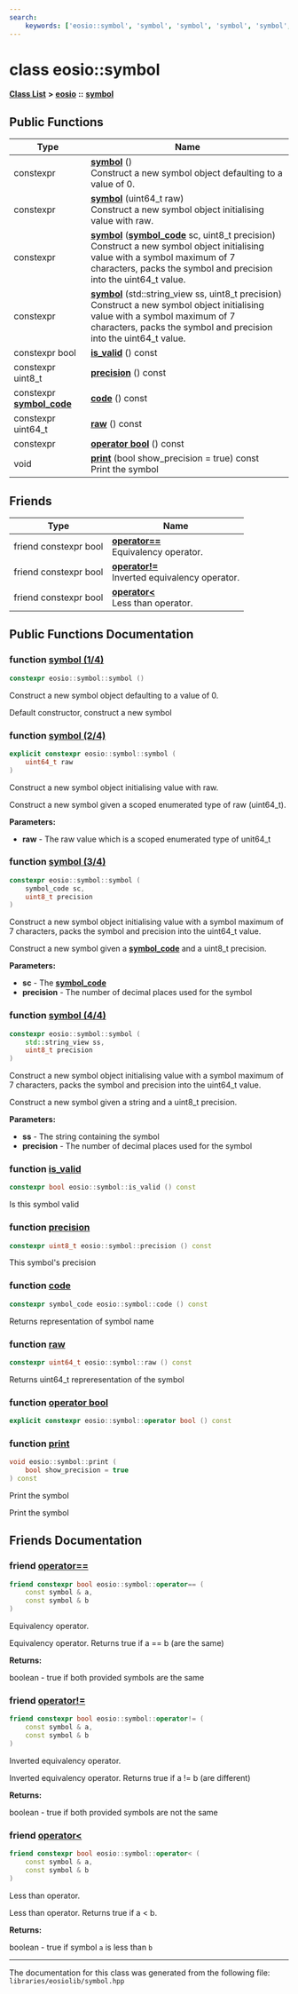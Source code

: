 ```yaml
---
search:
    keywords: ['eosio::symbol', 'symbol', 'symbol', 'symbol', 'symbol', 'is_valid', 'precision', 'code', 'raw', 'operator bool', 'print', 'operator==', 'operator!=', 'operator<']
---
```


# class eosio::symbol

[**Class List**](annotated.md) **>** [**eosio**](namespaceeosio.md) **::** [**symbol**](classeosio_1_1symbol.md)


## Public Functions

|Type|Name|
|-----|-----|
|constexpr|[**symbol**](classeosio_1_1symbol_a6604372bb0cc9d3c70a3b77973517e41.md#1a6604372bb0cc9d3c70a3b77973517e41) () <br>Construct a new symbol object defaulting to a value of 0. |
|constexpr|[**symbol**](classeosio_1_1symbol_abcbc25794d1a3e0477be40441be6b210.md#1abcbc25794d1a3e0477be40441be6b210) (uint64\_t raw) <br>Construct a new symbol object initialising value with raw. |
|constexpr|[**symbol**](classeosio_1_1symbol_a990e99879ecbebb194e5de43932ec59b.md#1a990e99879ecbebb194e5de43932ec59b) (**[symbol\_code](classeosio_1_1symbol__code.md)** sc, uint8\_t precision) <br>Construct a new symbol object initialising value with a symbol maximum of 7 characters, packs the symbol and precision into the uint64\_t value. |
|constexpr|[**symbol**](classeosio_1_1symbol_afc5e4be9944b51deac6484128deb2ce2.md#1afc5e4be9944b51deac6484128deb2ce2) (std::string\_view ss, uint8\_t precision) <br>Construct a new symbol object initialising value with a symbol maximum of 7 characters, packs the symbol and precision into the uint64\_t value. |
|constexpr bool|[**is\_valid**](classeosio_1_1symbol_af52f86a82390abe6be09e9745df30815.md#1af52f86a82390abe6be09e9745df30815) () const |
|constexpr uint8\_t|[**precision**](classeosio_1_1symbol_af2153bf9cfc5bd79c3f1787f8028646a.md#1af2153bf9cfc5bd79c3f1787f8028646a) () const |
|constexpr **[symbol\_code](classeosio_1_1symbol__code.md)**|[**code**](classeosio_1_1symbol_a559c818f42e9d0df1a4c4823d7c6ecd8.md#1a559c818f42e9d0df1a4c4823d7c6ecd8) () const |
|constexpr uint64\_t|[**raw**](classeosio_1_1symbol_a9cb96662a0965ac03e1bf5acfbbda011.md#1a9cb96662a0965ac03e1bf5acfbbda011) () const |
|constexpr|[**operator bool**](classeosio_1_1symbol_a6c974f93f06131859376b75c4df03a53.md#1a6c974f93f06131859376b75c4df03a53) () const |
|void|[**print**](classeosio_1_1symbol_a9f8042d110a6fff15ea1813987c0fbe6.md#1a9f8042d110a6fff15ea1813987c0fbe6) (bool show\_precision = true) const <br>Print the symbol |


## Friends

|Type|Name|
|-----|-----|
|friend constexpr bool|[**operator==**](classeosio_1_1symbol_aec9fbc4e4aff91276e8c1f71f113c494.md#1aec9fbc4e4aff91276e8c1f71f113c494)<br>Equivalency operator. |
|friend constexpr bool|[**operator!=**](classeosio_1_1symbol_a62adc71177b7a104162f7618cb0bac44.md#1a62adc71177b7a104162f7618cb0bac44)<br>Inverted equivalency operator. |
|friend constexpr bool|[**operator<**](classeosio_1_1symbol_a5ffd3dd1dfad342b30aed2c53993c548.md#1a5ffd3dd1dfad342b30aed2c53993c548)<br>Less than operator. |


## Public Functions Documentation

### function <a id="1a6604372bb0cc9d3c70a3b77973517e41" href="#1a6604372bb0cc9d3c70a3b77973517e41">symbol (1/4)</a>

```cpp
constexpr eosio::symbol::symbol ()
```

Construct a new symbol object defaulting to a value of 0. 

Default constructor, construct a new symbol 

### function <a id="1abcbc25794d1a3e0477be40441be6b210" href="#1abcbc25794d1a3e0477be40441be6b210">symbol (2/4)</a>

```cpp
explicit constexpr eosio::symbol::symbol (
    uint64_t raw
)
```

Construct a new symbol object initialising value with raw. 

Construct a new symbol given a scoped enumerated type of raw (uint64\_t).


**Parameters:**


* **raw** - The raw value which is a scoped enumerated type of unit64\_t 



### function <a id="1a990e99879ecbebb194e5de43932ec59b" href="#1a990e99879ecbebb194e5de43932ec59b">symbol (3/4)</a>

```cpp
constexpr eosio::symbol::symbol (
    symbol_code sc,
    uint8_t precision
)
```

Construct a new symbol object initialising value with a symbol maximum of 7 characters, packs the symbol and precision into the uint64\_t value. 

Construct a new symbol given a **[symbol\_code](classeosio_1_1symbol__code.md)** and a uint8\_t precision.


**Parameters:**


* **sc** - The **[symbol\_code](classeosio_1_1symbol__code.md)** 
* **precision** - The number of decimal places used for the symbol 



### function <a id="1afc5e4be9944b51deac6484128deb2ce2" href="#1afc5e4be9944b51deac6484128deb2ce2">symbol (4/4)</a>

```cpp
constexpr eosio::symbol::symbol (
    std::string_view ss,
    uint8_t precision
)
```

Construct a new symbol object initialising value with a symbol maximum of 7 characters, packs the symbol and precision into the uint64\_t value. 

Construct a new symbol given a string and a uint8\_t precision.


**Parameters:**


* **ss** - The string containing the symbol 
* **precision** - The number of decimal places used for the symbol 



### function <a id="1af52f86a82390abe6be09e9745df30815" href="#1af52f86a82390abe6be09e9745df30815">is\_valid</a>

```cpp
constexpr bool eosio::symbol::is_valid () const
```


Is this symbol valid 

### function <a id="1af2153bf9cfc5bd79c3f1787f8028646a" href="#1af2153bf9cfc5bd79c3f1787f8028646a">precision</a>

```cpp
constexpr uint8_t eosio::symbol::precision () const
```


This symbol's precision 

### function <a id="1a559c818f42e9d0df1a4c4823d7c6ecd8" href="#1a559c818f42e9d0df1a4c4823d7c6ecd8">code</a>

```cpp
constexpr symbol_code eosio::symbol::code () const
```


Returns representation of symbol name 

### function <a id="1a9cb96662a0965ac03e1bf5acfbbda011" href="#1a9cb96662a0965ac03e1bf5acfbbda011">raw</a>

```cpp
constexpr uint64_t eosio::symbol::raw () const
```


Returns uint64\_t repreresentation of the symbol 

### function <a id="1a6c974f93f06131859376b75c4df03a53" href="#1a6c974f93f06131859376b75c4df03a53">operator bool</a>

```cpp
explicit constexpr eosio::symbol::operator bool () const
```



### function <a id="1a9f8042d110a6fff15ea1813987c0fbe6" href="#1a9f8042d110a6fff15ea1813987c0fbe6">print</a>

```cpp
void eosio::symbol::print (
    bool show_precision = true
) const
```

Print the symbol 

Print the symbol 

## Friends Documentation

### friend <a id="1aec9fbc4e4aff91276e8c1f71f113c494" href="#1aec9fbc4e4aff91276e8c1f71f113c494">operator==</a>

```cpp
friend constexpr bool eosio::symbol::operator== (
    const symbol & a,
    const symbol & b
)
```

Equivalency operator. 

Equivalency operator. Returns true if a == b (are the same)


**Returns:**

boolean - true if both provided symbols are the same 




### friend <a id="1a62adc71177b7a104162f7618cb0bac44" href="#1a62adc71177b7a104162f7618cb0bac44">operator!=</a>

```cpp
friend constexpr bool eosio::symbol::operator!= (
    const symbol & a,
    const symbol & b
)
```

Inverted equivalency operator. 

Inverted equivalency operator. Returns true if a != b (are different)


**Returns:**

boolean - true if both provided symbols are not the same 




### friend <a id="1a5ffd3dd1dfad342b30aed2c53993c548" href="#1a5ffd3dd1dfad342b30aed2c53993c548">operator<</a>

```cpp
friend constexpr bool eosio::symbol::operator< (
    const symbol & a,
    const symbol & b
)
```

Less than operator. 

Less than operator. Returns true if a < b. 

**Returns:**

boolean - true if symbol `a` is less than `b` 






----------------------------------------
The documentation for this class was generated from the following file: `libraries/eosiolib/symbol.hpp`
